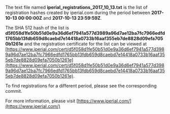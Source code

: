 The text file named **iperial_registrations_2017_10_13.txt** is the list of registration hashes created by iperial.com during the period between **2017-10-13 00:00:00Z** and **2017-10-13 23:59:59Z**.

The SHA 512 hash of the list is **d5f058d1fe50b51d0e9a36d6ef7941a577d3989a96d7ae12ba7fc7966edfd1765bb13fdb659d8caebd7e14418a0733b16aaf355eb7de8828d09efa7050b1261e** and the registration certificate for the list can be viewed at [https://www.iperial.com/cert/d5f058d1fe50b51d0e9a36d6ef7941a577d3989a96d7ae12ba7fc7966edfd1765bb13fdb659d8caebd7e14418a0733b16aaf355eb7de8828d09efa7050b1261e](https://www.iperial.com/cert/d5f058d1fe50b51d0e9a36d6ef7941a577d3989a96d7ae12ba7fc7966edfd1765bb13fdb659d8caebd7e14418a0733b16aaf355eb7de8828d09efa7050b1261e).

To find registrations for a different period, please see the corresponding commit.

For more information, please visit [https://www.iperial.com/](https://www.iperial.com/)
